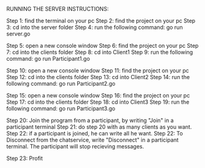 RUNNING THE SERVER INSTRUCTIONS:

Step 1: find the terminal on your pc
Step 2: find the project on your pc
Step 3: cd into the server folder
Step 4: run the following command: go run server.go

Step 5: open a new console window
Step 6: find the project on your pc
Step 7: cd into the clients folder
Step 8: cd into Client1
Step 9: run the following command: go run Participant1.go

Step 10: open a new console window
Step 11: find the project on your pc
Step 12: cd into the clients folder
Step 13: cd into Client2
Step 14: run the following command: go run Participant2.go

Step 15: open a new console window
Step 16: find the project on your pc
Step 17: cd into the clients folder
Step 18: cd into Client3
Step 19: run the following command: go run Participant3.go

Step 20: Join the program from a participant, by writing "Join" in a participant terminal
Step 21: do step 20 with as many clients as you want. 
Step 22: if a participant is joined, he can write all he want.
Step 22: To Disconnect from the chatservice, write "Disconnect" in a participant terminal. The participant will stop recieving messages.

Step 23: Profit
